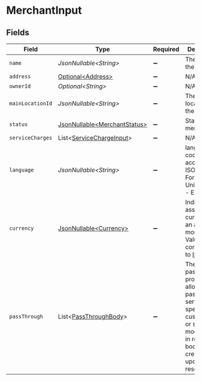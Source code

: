 # MerchantInput


## Fields

| Field                                                                                                                                                   | Type                                                                                                                                                    | Required                                                                                                                                                | Description                                                                                                                                             | Example                                                                                                                                                 |
| ------------------------------------------------------------------------------------------------------------------------------------------------------- | ------------------------------------------------------------------------------------------------------------------------------------------------------- | ------------------------------------------------------------------------------------------------------------------------------------------------------- | ------------------------------------------------------------------------------------------------------------------------------------------------------- | ------------------------------------------------------------------------------------------------------------------------------------------------------- |
| `name`                                                                                                                                                  | *JsonNullable\<String>*                                                                                                                                 | :heavy_minus_sign:                                                                                                                                      | The name of the merchant                                                                                                                                | Dunkin Donuts                                                                                                                                           |
| `address`                                                                                                                                               | [Optional\<Address>](../../models/components/Address.md)                                                                                                | :heavy_minus_sign:                                                                                                                                      | N/A                                                                                                                                                     |                                                                                                                                                         |
| `ownerId`                                                                                                                                               | *Optional\<String>*                                                                                                                                     | :heavy_minus_sign:                                                                                                                                      | N/A                                                                                                                                                     | 12345                                                                                                                                                   |
| `mainLocationId`                                                                                                                                        | *JsonNullable\<String>*                                                                                                                                 | :heavy_minus_sign:                                                                                                                                      | The main location ID of the merchant                                                                                                                    | 12345                                                                                                                                                   |
| `status`                                                                                                                                                | [JsonNullable\<MerchantStatus>](../../models/components/MerchantStatus.md)                                                                              | :heavy_minus_sign:                                                                                                                                      | Status of this merchant.                                                                                                                                | active                                                                                                                                                  |
| `serviceCharges`                                                                                                                                        | List\<[ServiceChargeInput](../../models/components/ServiceChargeInput.md)>                                                                              | :heavy_minus_sign:                                                                                                                                      | N/A                                                                                                                                                     |                                                                                                                                                         |
| `language`                                                                                                                                              | *JsonNullable\<String>*                                                                                                                                 | :heavy_minus_sign:                                                                                                                                      | language code according to ISO 639-1. For the United States - EN                                                                                        | EN                                                                                                                                                      |
| `currency`                                                                                                                                              | [JsonNullable\<Currency>](../../models/components/Currency.md)                                                                                          | :heavy_minus_sign:                                                                                                                                      | Indicates the associated currency for an amount of money. Values correspond to [ISO 4217](https://en.wikipedia.org/wiki/ISO_4217).                      | USD                                                                                                                                                     |
| `passThrough`                                                                                                                                           | List\<[PassThroughBody](../../models/components/PassThroughBody.md)>                                                                                    | :heavy_minus_sign:                                                                                                                                      | The pass_through property allows passing service-specific, custom data or structured modifications in request body when creating or updating resources. |                                                                                                                                                         |